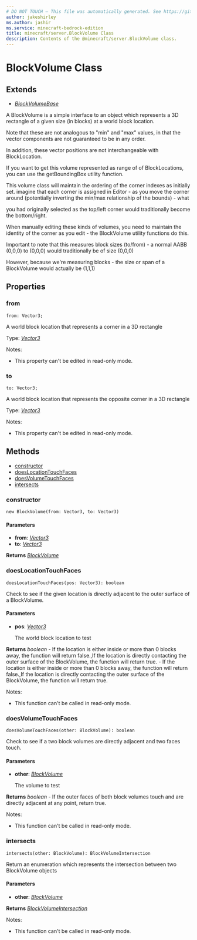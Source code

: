 ```yaml
---
# DO NOT TOUCH — This file was automatically generated. See https://github.com/mojang/minecraftapidocsgenerator to modify descriptions, examples, etc.
author: jakeshirley
ms.author: jashir
ms.service: minecraft-bedrock-edition
title: minecraft/server.BlockVolume Class
description: Contents of the @minecraft/server.BlockVolume class.
---
```

# BlockVolume Class

## Extends
- [*BlockVolumeBase*](BlockVolumeBase.md)

A BlockVolume is a simple interface to an object which represents a 3D rectangle of a given size (in blocks) at a world block location.

Note that these are not analogous to "min" and "max" values, in that the vector components are not guaranteed to be in any order.

In addition, these vector positions are not interchangeable with BlockLocation.

If you want to get this volume represented as range of of BlockLocations, you can use the getBoundingBox utility function.

This volume class will maintain the ordering of the corner indexes as initially set. imagine that each corner is assigned in Editor - as you move the corner around (potentially inverting the min/max relationship of the bounds) - what

you had originally selected as the top/left corner would traditionally become the bottom/right.  

When manually editing these kinds of volumes, you need to maintain the identity of the corner as you edit - the BlockVolume utility functions do this.



Important to note that this measures block sizes (to/from) - a normal AABB (0,0,0) to (0,0,0) would traditionally be of size (0,0,0)

However, because we're measuring blocks - the size or span of a BlockVolume would actually be (1,1,1)



## Properties

### **from**
`from: Vector3;`

A world block location that represents a corner in a 3D rectangle

Type: [*Vector3*](Vector3.md)

Notes:
  - This property can't be edited in read-only mode.

### **to**
`to: Vector3;`

A world block location that represents the opposite corner in a 3D rectangle

Type: [*Vector3*](Vector3.md)

Notes:
  - This property can't be edited in read-only mode.

## Methods
- [constructor](#constructor)
- [doesLocationTouchFaces](#doeslocationtouchfaces)
- [doesVolumeTouchFaces](#doesvolumetouchfaces)
- [intersects](#intersects)

### **constructor**
`
new BlockVolume(from: Vector3, to: Vector3)
`

#### **Parameters**
- **from**: [*Vector3*](Vector3.md)
- **to**: [*Vector3*](Vector3.md)

**Returns** [*BlockVolume*](BlockVolume.md)

### **doesLocationTouchFaces**
`
doesLocationTouchFaces(pos: Vector3): boolean
`

Check to see if the given location is directly adjacent to the outer surface of a BlockVolume.  



#### **Parameters**
- **pos**: [*Vector3*](Vector3.md)
  
  The world block location to test

**Returns** *boolean* - If the location is either inside or more than 0 blocks away, the function will return false.,If the location is directly contacting the outer surface of the BlockVolume, the function will return true. - If the location is either inside or more than 0 blocks away, the function will return false.,If the location is directly contacting the outer surface of the BlockVolume, the function will return true.
  
Notes:
- This function can't be called in read-only mode.

### **doesVolumeTouchFaces**
`
doesVolumeTouchFaces(other: BlockVolume): boolean
`

Check to see if a two block volumes are directly adjacent and two faces touch.

#### **Parameters**
- **other**: [*BlockVolume*](BlockVolume.md)
  
  The volume to test

**Returns** *boolean* - If the outer faces of both block volumes touch and are directly adjacent at any point, return true.
  
Notes:
- This function can't be called in read-only mode.

### **intersects**
`
intersects(other: BlockVolume): BlockVolumeIntersection
`

Return an enumeration which represents the intersection between two BlockVolume objects

#### **Parameters**
- **other**: [*BlockVolume*](BlockVolume.md)

**Returns** [*BlockVolumeIntersection*](BlockVolumeIntersection.md)
  
Notes:
- This function can't be called in read-only mode.
